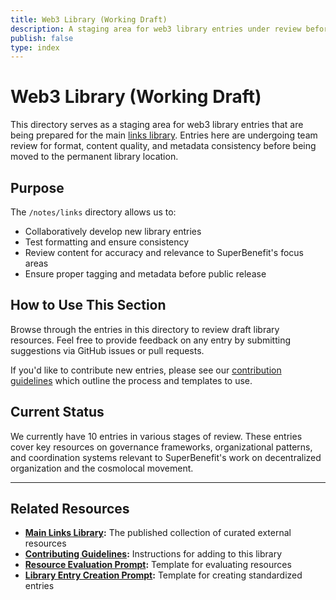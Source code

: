 ```yaml
---
title: Web3 Library (Working Draft)
description: A staging area for web3 library entries under review before publication
publish: false
type: index
---
```


# Web3 Library (Working Draft)

This directory serves as a staging area for web3 library entries that are being prepared for the main [links library](/links/links.md). Entries here are undergoing team review for format, content quality, and metadata consistency before being moved to the permanent library location.

## Purpose

The `/notes/links` directory allows us to:

- Collaboratively develop new library entries
- Test formatting and ensure consistency
- Review content for accuracy and relevance to SuperBenefit's focus areas
- Ensure proper tagging and metadata before public release

## How to Use This Section

Browse through the entries in this directory to review draft library resources. Feel free to provide feedback on any entry by submitting suggestions via GitHub issues or pull requests. 

If you'd like to contribute new entries, please see our [contribution guidelines](notes/links/CONTRIBUTING.md) which outline the process and templates to use.

## Current Status

We currently have 10 entries in various stages of review. These entries cover key resources on governance frameworks, organizational patterns, and coordination systems relevant to SuperBenefit's work on decentralized organization and the cosmolocal movement.

---

## Related Resources

* **[Main Links Library](/links/links.md):** The published collection of curated external resources
* **[Contributing Guidelines](notes/links/CONTRIBUTING.md):** Instructions for adding to this library
* **[Resource Evaluation Prompt](tools/prompts/resource-evaluation.md):** Template for evaluating resources
* **[Library Entry Creation Prompt](tools/prompts/library-entry-creation.md):** Template for creating standardized entries